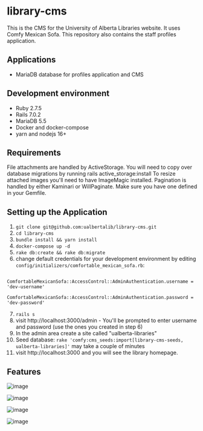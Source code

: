 # library-cms

This is the CMS for the University of Alberta Libraries website. It uses Comfy Mexican Sofa. This repository also contains the staff profiles application.

## Applications 

+ MariaDB database for profiles application and CMS

## Development environment

+ Ruby 2.7.5
+ Rails 7.0.2
+ MariaDB 5.5
+ Docker and docker-compose
+ yarn and nodejs 16+

## Requirements

File attachments are handled by ActiveStorage. You will need to copy over database migrations by running rails active_storage:install
To resize attached images you'll need to have ImageMagic installed.
Pagination is handled by either Kaminari or WillPaginate. Make sure you have one defined in your Gemfile.

## Setting up the Application

1. `git clone git@github.com:ualbertalib/library-cms.git`
2. `cd library-cms`
3. `bundle install && yarn install`
4. `docker-compose up -d`
5. `rake db:create && rake db:migrate`
6. change default credentials for your development environment by editing `config/initializers/comfortable_mexican_sofa.rb`:
```
    ComfortableMexicanSofa::AccessControl::AdminAuthentication.username = 'dev-username'
    ComfortableMexicanSofa::AccessControl::AdminAuthentication.password = 'dev-password'
```
7. `rails s`
8. visit http://localhost:3000/admin - You'll be prompted to enter username and password (use the ones you created in step 6)
9. In the admin area create a site called "ualberta-libraries"
10. Seed database: `rake 'comfy:cms_seeds:import[library-cms-seeds, ualberta-libraries]'` may take a couple of minutes
11. visit http://localhost:3000 and you will see the library homepage. 

## Features

![image](https://user-images.githubusercontent.com/1220762/173146961-b8430fca-4d41-4c8c-a413-8bd0ac6cc929.png)

![image](https://user-images.githubusercontent.com/1220762/173147029-3d5f952c-5bae-415e-a9ee-29dc8fc656a8.png)

![image](https://user-images.githubusercontent.com/1220762/173147203-eb68a6f7-73c4-4a5d-ab57-95169d3d0f16.png)

![image](https://user-images.githubusercontent.com/1220762/173147294-715b940e-66dd-4c40-b874-cf4051ba0169.png)







